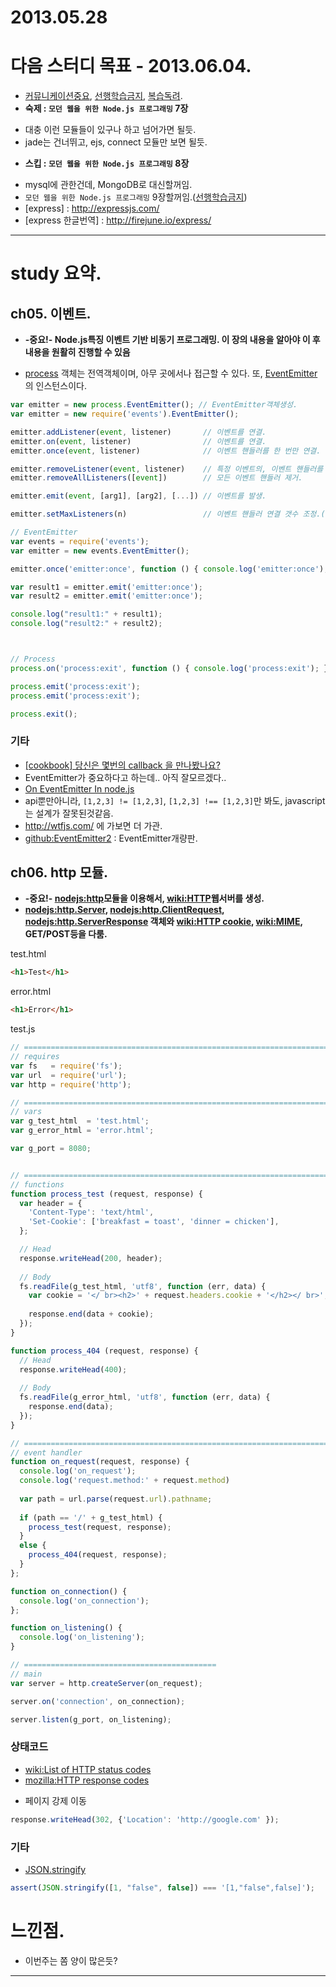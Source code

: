 2013.05.28
=========================================================================

# 다음 스터디 목표 - 2013.06.04.
* [커뮤니케이션중요], [선행학습금지], [복습독려].
* __숙제 : `모던 웹을 위한 Node.js 프로그래밍` 7장__
 - 대충 이런 모듈들이 있구나 하고 넘어가면 될듯.
 - jade는 건너뛰고, ejs, connect 모듈만 보면 될듯.
* __스킵 : `모던 웹을 위한 Node.js 프로그래밍` 8장__
 - mysql에 관한건데, MongoDB로 대신할꺼임.
- `모던 웹을 위한 Node.js 프로그래밍` 9장할꺼임.([선행학습금지])
 - [express] : http://expressjs.com/
 - [express 한글번역] : http://firejune.io/express/


[커뮤니케이션중요]: http://www.jiniya.net/wp/archives/10554
[선행학습금지]: http://blog.daum.net/romuromu/286
[복습독려]: http://blog.naver.com/danah_m/20155427215

--------------------------------------------------------------------------------
# study 요약.
## ch05. 이벤트.
* __-중요!- Node.js특징 이벤트 기반 비동기 프로그래밍. 이 장의 내용을 알아야 이 후 내용을 원활히 진행할 수 있음__

- [process][nodejs:process] 객체는 전역객체이며, 아무 곳에서나 접근할 수 있다. 또, [EventEmitter][nodejs:events]의 인스턴스이다.

```javascript
var emitter = new process.EventEmitter(); // EventEmitter객체생성.
var emitter = new require('events').EventEmitter();

emitter.addListener(event, listener)       // 이벤트를 연결.
emitter.on(event, listener)                // 이벤트를 연결.
emitter.once(event, listener)              // 이벤트 핸들러를 한 번만 연결.

emitter.removeListener(event, listener)    // 특정 이벤트의, 이벤트 핸들러를 제거.
emitter.removeAllListeners([event])        // 모든 이벤트 핸들러 제거.

emitter.emit(event, [arg1], [arg2], [...]) // 이벤트를 발생.

emitter.setMaxListeners(n)                 // 이벤트 핸들러 연결 갯수 조정.(단, 무한은 n=0)
```

```javascript
// EventEmitter
var events = require('events');
var emitter = new events.EventEmitter();

emitter.once('emitter:once', function () { console.log('emitter:once'); });

var result1 = emitter.emit('emitter:once');
var result2 = emitter.emit('emitter:once');

console.log("result1:" + result1);
console.log("result2:" + result2);



// Process
process.on('process:exit', function () { console.log('process:exit'); });

process.emit('process:exit');
process.emit('process:exit');

process.exit(); 
```

### 기타

- [[cookbook] 당신은 몇번의 callback 을 만나봤나요?](http://nodeqa.com/nodejs_ref/59)
 - EventEmitter가 중요하다고 하는데.. 아직 잘모르겠다..
- [On EventEmitter In node.js](http://webreflection.blogspot.kr/2012/01/on-eventemitter-in-nodejs.html)
 - api뿐만아니라, `[1,2,3] != [1,2,3]`, `[1,2,3] !== [1,2,3]`만 봐도, javascript는 설계가 잘못된것같음.
 - http://wtfjs.com/ 에 가보면 더 가관.
- [github:EventEmitter2] : EventEmitter개량판. 

## ch06. http 모듈.
* __-중요!- [nodejs:http]모듈을 이용해서, [wiki:HTTP]웹서버를 생성.__
* __[nodejs:http.Server], [nodejs:http.ClientRequest], [nodejs:http.ServerResponse] 객체와 [wiki:HTTP cookie], [wiki:MIME], GET/POST등을 다룸.__

test.html
```html
<h1>Test</h1>
```

error.html
```html
<h1>Error</h1>
```

test.js
```javascript
// ===============================================================================
// requires
var fs   = require('fs');
var url  = require('url');
var http = require('http');

// ===============================================================================
// vars
var g_test_html  = 'test.html';
var g_error_html = 'error.html';

var g_port = 8080;


// ===============================================================================
// functions
function process_test (request, response) {
  var header = {
    'Content-Type': 'text/html',
    'Set-Cookie': ['breakfast = toast', 'dinner = chicken'],
  };

  // Head
  response.writeHead(200, header);
  
  // Body
  fs.readFile(g_test_html, 'utf8', function (err, data) {  
    var cookie = '</ br><h2>' + request.headers.cookie + '</h2></ br>';
    
    response.end(data + cookie);
  });
}

function process_404 (request, response) {
  // Head
  response.writeHead(400);
  
  // Body
  fs.readFile(g_error_html, 'utf8', function (err, data) {  
    response.end(data);
  });
}

// ===============================================================================
// event handler
function on_request(request, response) {
  console.log('on_request');
  console.log('request.method:' + request.method)
  
  var path = url.parse(request.url).pathname;
  
  if (path == '/' + g_test_html) {
    process_test(request, response);
  }
  else {
    process_404(request, response);
  }
};

function on_connection() {
  console.log('on_connection');
};

function on_listening() {
  console.log('on_listening');
}

// ===========================================
// main
var server = http.createServer(on_request);

server.on('connection', on_connection);

server.listen(g_port, on_listening);
```

### 상태코드
- [wiki:List of HTTP status codes]
- [mozilla:HTTP response codes]

* 페이지 강제 이동
```javascript
response.writeHead(302, {'Location': 'http://google.com' });
```

### 기타
- [JSON.stringify](https://developer.mozilla.org/en-US/docs/Web/JavaScript/Reference/Global_Objects/JSON/stringify)

```javascript
assert(JSON.stringify([1, "false", false]) === '[1,"false",false]');
```

# 느낀점.
- 이번주는 쫌 양이 많은듯?
--------------------------------------------------------------------------------

[nodejs:process]: http://nodejs.org/api/process.html
[nodejs:events]: http://nodejs.org/api/events.html

[wiki:MIME]: http://en.wikipedia.org/wiki/MIME


[wiki:List of HTTP status codes]: http://en.wikipedia.org/wiki/List_of_HTTP_status_codes
[mozilla:HTTP response codes]: https://developer.mozilla.org/en-US/docs/HTTP/HTTP_response_codes

[github:EventEmitter2]: https://github.com/hij1nx/EventEmitter2
[wiki:HTTP]: http://en.wikipedia.org/wiki/Hypertext_Transfer_Protocol
[wiki:HTTP cookie]: http://en.wikipedia.org/wiki/HTTP_cookie

[nodejs:http]: http://nodejs.org/api/http.html

[nodejs:http.Server]: http://nodejs.org/api/http.html#http_class_http_server
[nodejs:http.ClientRequest]: http://nodejs.org/api/http.html#http_class_http_clientrequest
[nodejs:http.ServerResponse]: http://nodejs.org/api/http.html#http_class_http_serverresponse